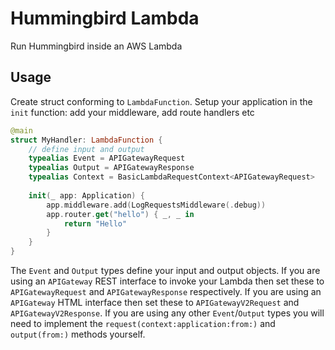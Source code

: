 # Hummingbird Lambda

Run Hummingbird inside an AWS Lambda

## Usage

Create struct conforming to `LambdaFunction`. Setup your application in the `init` function: add your middleware, add route handlers etc

```swift
@main
struct MyHandler: LambdaFunction {
    // define input and output
    typealias Event = APIGatewayRequest
    typealias Output = APIGatewayResponse
    typealias Context = BasicLambdaRequestContext<APIGatewayRequest>
 
    init(_ app: Application) {
        app.middleware.add(LogRequestsMiddleware(.debug))
        app.router.get("hello") { _, _ in
            return "Hello"
        }
    }
}
```

The `Event` and `Output` types define your input and output objects. If you are using an `APIGateway` REST interface to invoke your Lambda then set these to `APIGatewayRequest` and `APIGatewayResponse` respectively. If you are using an `APIGateway` HTML interface then set these to `APIGatewayV2Request` and `APIGatewayV2Response`. If you are using any other `Event`/`Output` types you will need to implement the `request(context:application:from:)` and `output(from:)` methods yourself.
